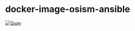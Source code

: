 # docker-image-osism-ansible

[![Quay](https://img.shields.io/badge/Quay-osism%2Fosism--ansible-blue.svg)](https://quay.io/repository/osism/osism-ansible)

